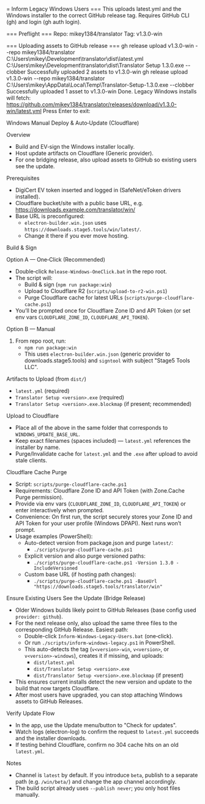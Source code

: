 = Inform Legacy Windows Users ===
This uploads latest.yml and the Windows installer to the correct GitHub release tag.
Requires GitHub CLI (gh) and login (gh auth login).


=== Preflight ===
Repo: mikey1384/translator
Tag:  v1.3.0-win

=== Uploading assets to GitHub release ===
gh release upload v1.3.0-win --repo mikey1384/translator C:\Users\mikey\Development\translator\dist\latest.yml C:\Users\mikey\Development\translator\dist\Translator Setup 1.3.0.exe --clobber
Successfully uploaded 2 assets to v1.3.0-win
gh release upload v1.3.0-win --repo mikey1384/translator C:\Users\mikey\AppData\Local\Temp\Translator-Setup-1.3.0.exe --clobber
Successfully uploaded 1 asset to v1.3.0-win
Done. Legacy Windows installs will fetch:
  https://github.com/mikey1384/translator/releases/download/v1.3.0-win/latest.yml
Press Enter to exit:


Windows Manual Deploy & Auto‑Update (Cloudflare)

Overview

- Build and EV‑sign the Windows installer locally.
- Host update artifacts on Cloudflare (Generic provider).
- For one bridging release, also upload assets to GitHub so existing users see the update.

Prerequisites

- DigiCert EV token inserted and logged in (SafeNet/eToken drivers installed).
- Cloudflare bucket/site with a public base URL, e.g. https://downloads.example.com/translator/win/
- Base URL is preconfigured:
  - `electron-builder.win.json` uses `https://downloads.stage5.tools/win/latest/`.
  - Change it there if you ever move hosting.

Build & Sign

Option A — One‑Click (Recommended)

- Double‑click `Release-Windows-OneClick.bat` in the repo root.
- The script will:
  - Build & sign (`npm run package:win`)
  - Upload to Cloudflare R2 (`scripts/upload-to-r2-win.ps1`)
  - Purge Cloudflare cache for latest URLs (`scripts/purge-cloudflare-cache.ps1`)
- You’ll be prompted once for Cloudflare Zone ID and API Token (or set env vars `CLOUDFLARE_ZONE_ID`, `CLOUDFLARE_API_TOKEN`).

Option B — Manual

1) From repo root, run:
   - `npm run package:win`
   - This uses `electron-builder.win.json` (generic provider to downloads.stage5.tools) and `signtool` with subject "Stage5 Tools LLC".

Artifacts to Upload (from `dist/`)

- `latest.yml` (required)
- `Translator Setup <version>.exe` (required)
- `Translator Setup <version>.exe.blockmap` (if present; recommended)

Upload to Cloudflare

- Place all of the above in the same folder that corresponds to `WINDOWS_UPDATE_BASE_URL`.
- Keep exact filenames (spaces included) — `latest.yml` references the installer by name.
- Purge/Invalidate cache for `latest.yml` and the `.exe` after upload to avoid stale clients.

Cloudflare Cache Purge

- Script: `scripts/purge-cloudflare-cache.ps1`
- Requirements: Cloudflare Zone ID and API Token (with Zone.Cache Purge permission).
- Provide via env vars (`CLOUDFLARE_ZONE_ID`, `CLOUDFLARE_API_TOKEN`) or enter interactively when prompted.
- Convenience: On first run, the script securely stores your Zone ID and API Token for your user profile (Windows DPAPI). Next runs won’t prompt.
- Usage examples (PowerShell):
  - Auto-detect version from package.json and purge `latest/`:
    - `./scripts/purge-cloudflare-cache.ps1`
  - Explicit version and also purge versioned paths:
    - `./scripts/purge-cloudflare-cache.ps1 -Version 1.3.0 -IncludeVersioned`
  - Custom base URL (if hosting path changes):
    - `./scripts/purge-cloudflare-cache.ps1 -BaseUrl "https://downloads.stage5.tools/translator/win"`

Ensure Existing Users See the Update (Bridge Release)

- Older Windows builds likely point to GitHub Releases (base config used `provider: github`).
- For the next release only, also upload the same three files to the corresponding GitHub Release. Easiest path:
  - Double-click `Inform-Windows-Legacy-Users.bat` (one‑click).
  - Or run `./scripts/inform-windows-legacy.ps1` in PowerShell.
  - This auto-detects the tag (`v<version>-win`, `v<version>`, or `v<version>-windows`), creates it if missing, and uploads:
    - `dist/latest.yml`
    - `dist/Translator Setup <version>.exe`
    - `dist/Translator Setup <version>.exe.blockmap` (if present)
- This ensures current installs detect the new version and update to the build that now targets Cloudflare.
- After most users have upgraded, you can stop attaching Windows assets to GitHub Releases.

Verify Update Flow

- In the app, use the Update menu/button to "Check for updates".
- Watch logs (electron-log) to confirm the request to `latest.yml` succeeds and the installer downloads.
- If testing behind Cloudflare, confirm no 304 cache hits on an old `latest.yml`.

Notes

- Channel is `latest` by default. If you introduce `beta`, publish to a separate path (e.g. `/win/beta/`) and change the app channel accordingly.
- The build script already uses `--publish never`; you only host files manually.
